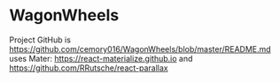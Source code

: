# WagonWheels
Project GitHub is https://github.com/cemory016/WagonWheels/blob/master/README.md
uses Mater: https://react-materialize.github.io and https://github.com/RRutsche/react-parallax
